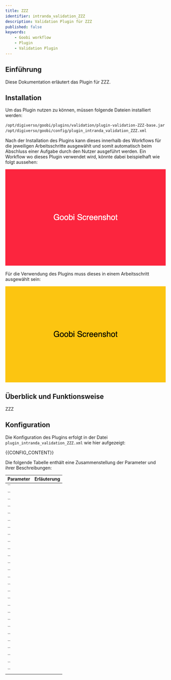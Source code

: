 ```yaml
---
title: ZZZ
identifier: intranda_validation_ZZZ
description: Validation Plugin für ZZZ
published: false
keywords:
    - Goobi workflow
    - Plugin
    - Validation Plugin
---
```


## Einführung
Diese Dokumentation erläutert das Plugin für ZZZ.


## Installation
Um das Plugin nutzen zu können, müssen folgende Dateien installiert werden:

```bash
/opt/digiverso/goobi/plugins/validation/plugin-validation-ZZZ-base.jar
/opt/digiverso/goobi/config/plugin_intranda_validation_ZZZ.xml
```

Nach der Installation des Plugins kann dieses innerhalb des Workflows für die jeweiligen Arbeitsschritte ausgewählt und somit automatisch beim Abschluss einer Aufgabe durch den Nutzer ausgeführt werden. Ein Workflow wo dieses Plugin verwendet wird, könnte dabei beispielhaft wie folgt aussehen:

![Beispielhafter Aufbau eines Workflows](screen1_de.png)

Für die Verwendung des Plugins muss dieses in einem Arbeitsschritt ausgewählt sein:

![Konfiguration des Arbeitsschritts für die Nutzung des Plugins](screen2_de.png)


## Überblick und Funktionsweise
ZZZ


## Konfiguration
Die Konfiguration des Plugins erfolgt in der Datei `plugin_intranda_validation_ZZZ.xml` wie hier aufgezeigt:

{{CONFIG_CONTENT}}

Die folgende Tabelle enthält eine Zusammenstellung der Parameter und ihrer Beschreibungen:

Parameter               | Erläuterung
------------------------|------------------------------------
``                      | 
``                      | 
``                      | 
``                      | 
``                      | 
``                      | 
``                      | 
``                      | 
``                      | 
``                      | 
``                      | 
``                      | 
``                      | 
``                      | 
``                      | 
``                      | 
``                      | 
``                      | 
``                      | 
``                      | 
``                      | 
``                      | 
``                      | 
``                      | 
``                      | 
``                      | 
``                      | 
